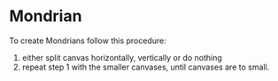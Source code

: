 # Mondrian
To create Mondrians follow this procedure: 
1) either split canvas horizontally, vertically or do nothing 
2) repeat step 1 with the smaller canvases, until canvases are to small.
